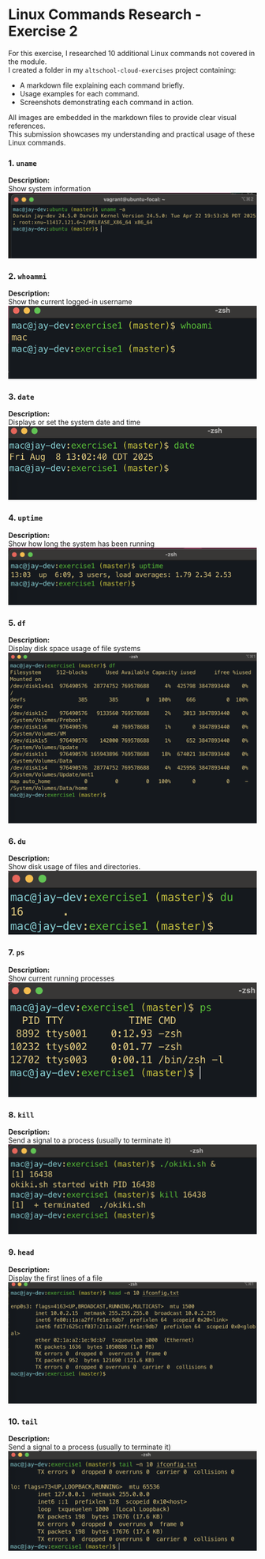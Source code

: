 # Linux Commands Research - Exercise 2

For this exercise, I researched 10 additional Linux commands not covered in the module.  
I created a folder in my `altschool-cloud-exercises` project containing:

- A markdown file explaining each command briefly.
- Usage examples for each command.
- Screenshots demonstrating each command in action.

All images are embedded in the markdown files to provide clear visual references.  
This submission showcases my understanding and practical usage of these Linux commands.

### 1. `uname`

**Description:**  
Show system information
![Description of image](./screenshots/screenshot1.png)

### 2. `whoammi`

**Description:**  
Show the current logged-in username
![Description of image](./screenshots/screenshot2.png)

### 3. `date`

**Description:**  
Displays or set the system date and time
![Description of image](./screenshots/screenshot3.png)

### 4. `uptime`

**Description:**  
Show how long the system has been running
![Description of image](./screenshots/screenshot4.png)

### 5. `df`

**Description:**  
Display disk space usage of file systems
![Description of image](./screenshots/screenshot5.png)

### 6. `du`

**Description:**  
Show disk usage of files and directories.
![Description of image](./screenshots/screenshot6.png)

### 7. `ps`

**Description:**  
Show current running processes
![Description of image](./screenshots/screenshot7.png)

### 8. `kill`

**Description:**  
Send a signal to a process (usually to terminate it)
![Description of image](./screenshots/screenshot8.png)

### 9. `head`

**Description:**  
Display the first lines of a file
![Description of image](./screenshots/screenshot9.png)

### 10. `tail`

**Description:**  
Send a signal to a process (usually to terminate it)
![Description of image](./screenshots/screenshot10.png)
